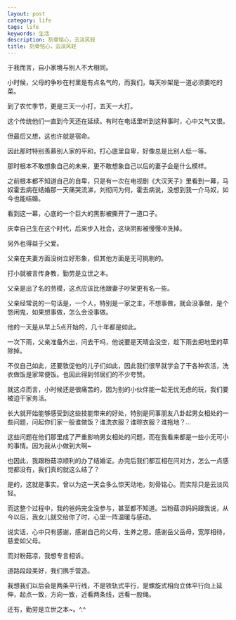 ```yaml
---
layout: post
category: life
tags: life
keywords: 生活
description: 刻骨铭心，云淡风轻
title: 刻骨铭心，云淡风轻
---
```


于我而言，自小家境与别人不大相同。

小时候，父母的争吵在村里是有点名气的，而我们，每天吵架是一道必须要吃的菜。

到了农忙季节，更是三天一小打，五天一大打。

这个传统他们一直到今天还在延续。有时在电话里听到这种事时，心中又气又恨。

但最后又想，这也许就是宿命。

因此那时特别羡慕别人家的平和，打心底里自卑，好像总是比别人低一等。

那时根本不敢想象自己的未来，更不敢想象自己以后的妻子会是什么模样。

之前根本都不知道自己的自卑，只是有一次在电视剧《大汉天子》里看到一幕，马奴霍去病在结婚那一天痛哭流涕，刘彻问为何，霍去病说，没想到我一介马奴，如今也能结婚。

看到这一幕，心底的一个巨大的黑影被撕开了一道口子。

庆幸自己生在这个时代，后来步入社会，这块阴影被慢慢冲洗掉。

另外也得益于父爱。

父亲在夫妻方面没树立好形象，但其他方面是无可挑剔的。

打小就被言传身教，勤劳是立世之本。

父亲是出了名的劳模，这点应该比他跟妻子吵架更有名一些。

父亲经常说的一句话是，一个人，特别是一家之主，不想事做，就会没事做，是个悠闲鬼，如果想事做，怎么会没事做。

他的一天是从早上5点开始的，几十年都是如此。

一次下雨，父亲准备外出，问去干吗，他说要是天晴会没空，趁下雨去把地里的草除掉。

不仅自己如此，还要敦促他的儿子们如此，因此我们很早就学会了干各种农活，洗衣做饭是家常便饭。也因此得到邻居们的不少夸赞。

就这点而言，小时候还是很痛苦的，因为别的小伙伴能一起无忧无虑的玩，我们要被迫干家务活。

长大就开始能够感受到这些技能带来的好处，特别是同事朋友八卦起男女相处的一些问题，问起你们家一般谁做饭？谁洗衣服？谁晾衣服？谁拖地？...

这些问题在他们那里成了严重影响男女相处的问题，而在我看来都是一些小无可小的事情。因为我从小做到大啊~

也因此，我跟粉菇凉顺利的办了结婚证。办完后我们都互相在问对方，怎么一点感觉都没有，我们真的就这么结了？

是的，这就是事实。曾以为这一天会多么惊天动地，刻骨铭心。而实际只是云淡风轻。

而这整个过程中，我的爸妈完全没参与，甚至都不知道。当粉菇凉妈妈跟我说，从今以后，我女儿就交给你了时，心里一阵温暖与感动。

说实话，心中只有感谢，感谢自己的父母，生养之恩。感谢岳父岳母，宽厚相待，慈爱如父母。

而对粉菇凉，我想专言相诉。

道路段段美好，我们携手营造。

我想我们以后会是两条平行线，不是铁轨式平行，是螺旋式相向立体平行向上延伸，起点一致，方向一致，近看两条线，远看一股绳。

还有，勤劳是立世之本~。^.^


